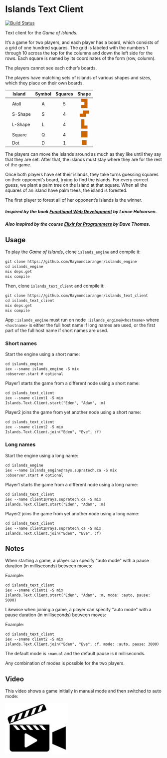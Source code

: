 # Islands Text Client

[![Build Status](https://travis-ci.org/RaymondLoranger/islands_text_client.svg?branch=master)](https://travis-ci.org/RaymondLoranger/islands_text_client)

Text client for the _Game of Islands_.

It’s a game for two players, and each player has a board, which consists of a
grid of one hundred squares. The grid is labeled with the numbers 1 through
10 across the top for the columns and down the left side for the rows. Each
square is named by its coordinates of the form (row, column).

The players cannot see each other’s boards.

The players have matching sets of islands of various shapes and sizes, which
they place on their own boards.

|Island                         |Symbol|Squares|Shape              |
|-------------------------------|:----:|:-----:|:-----------------:|
|&nbsp;&nbsp;&nbsp;&nbsp;Atoll  |  A   |   5   |![atoll][atoll]    |
|&nbsp;&nbsp;&nbsp;&nbsp;S-Shape|  S   |   4   |![s-shape][s-shape]|
|&nbsp;&nbsp;&nbsp;&nbsp;L-Shape|  L   |   4   |![l-shape][l-shape]|
|&nbsp;&nbsp;&nbsp;&nbsp;Square |  Q   |   4   |![square][square]  |
|&nbsp;&nbsp;&nbsp;&nbsp;Dot    |  D   |   1   |![dot][dot]        |

The players can move the islands around as much as they like until they say
that they are set. After that, the islands must stay where they are for the
rest of the game.

Once both players have set their islands, they take turns guessing squares
on their opponent’s board, trying to find the islands. For every correct guess,
we plant a palm tree on the island at that square. When all the squares
of an island have palm trees, the island is forested.

The first player to forest all of her opponent’s islands is the winner.

##### Inspired by the book [Functional Web Development](https://pragprog.com/book/lhelph/functional-web-development-with-elixir-otp-and-phoenix) by Lance Halvorsen.

##### Also inspired by the course [Elixir for Programmers](https://codestool.coding-gnome.com/courses/elixir-for-programmers) by Dave Thomas.

## Usage

To play the _Game of Islands_, clone `islands_engine` and compile it:

```
git clone https://github.com/RaymondLoranger/islands_engine
cd islands_engine
mix deps.get
mix compile
```

Then, clone `islands_text_client` and compile it:

```
git clone https://github.com/RaymondLoranger/islands_text_client
cd islands_text_client
mix deps.get
mix compile
```

App `:islands_engine` must run on node `:islands_engine@<hostname>` where
`<hostname>` is either the full host name if long names are used, or the first
part of the full host name if short names are used.

### Short names

Start the engine using a short name:

```
cd islands_engine
iex --sname islands_engine -S mix
:observer.start # optional
```

Player1 starts the game from a different node using a short name:

```
cd islands_text_client
iex --sname client1 -S mix
Islands.Text.Client.start("Eden", "Adam", :m)
```

Player2 joins the game from yet another node using a short name:

```
cd islands_text_client
iex --sname client2 -S mix
Islands.Text.Client.join("Eden", "Eve", :f)
```

### Long names

Start the engine using a long name:

```
cd islands_engine
iex --name islands_engine@rays.supratech.ca -S mix
:observer.start # optional
```

Player1 starts the game from a different node using a long name:

```
cd islands_text_client
iex --name client1@rays.supratech.ca -S mix
Islands.Text.Client.start("Eden", "Adam", :m)
```

Player2 joins the game from yet another node using a long name:

```
cd islands_text_client
iex --name client2@rays.supratech.ca -S mix
Islands.Text.Client.join("Eden", "Eve", :f)
```

## Notes

When starting a game, a player can specify "auto mode" with a pause duration
(in milliseconds) between moves:

Example:

```
cd islands_text_client
iex --sname client1 -S mix
Islands.Text.Client.start("Eden", "Adam", :m, mode: :auto, pause: 5000)
```

Likewise when joining a game, a player can specify "auto mode" with a pause
duration (in milliseconds) between moves:

Example:

```
cd islands_text_client
iex --sname client2 -S mix
Islands.Text.Client.join("Eden", "Eve", :f, mode: :auto, pause: 3000)
```

The default mode is `:manual` and the default pause is `0` milliseconds.

Any combination of modes is possible for the two players.

## Video

This video shows a game initially in manual mode and then switched to auto mode:

[![Game of Islands - Video][video]][video-link]

[atoll]: assets/atoll.png
[s-shape]: assets/s-shape.png
[l-shape]: assets/l-shape.png
[square]: assets/square.png
[dot]: assets/dot.png
[video]: assets/video.jpg
[video-link]: https://photos.app.goo.gl/q2AvWisHL3Q6kcER9
